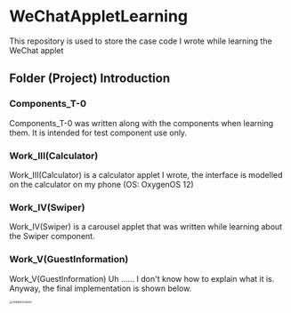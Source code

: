 # WeChatAppletLearning
This repository is used to store the case code I wrote while learning the WeChat applet
## Folder (Project) Introduction
### Components_T-0
Components_T-0 was written along with the components when learning them. It is intended for test component use only.
### Work_III(Calculator)
Work_III(Calculator) is a calculator applet I wrote, the interface is modelled on the calculator on my phone (OS: OxygenOS 12)
### Work_IV(Swiper)
Work_IV(Swiper) is a carousel applet that was written while learning about the Swiper component.
### Work_V(GuestInformation)

Work_V(GuestInformation) Uh ...... I don't know how to explain what it is. Anyway, the final implementation is shown below.

<img src="https://cdn.jsdelivr.net/gh/Zero-PointEnergy/imagesForWeChatMiniProgram@master/20220318/init&afterSubmit.4yjcox3gpvg0.webp" alt="init&afterSubmit" style="zoom: 33%;" />
